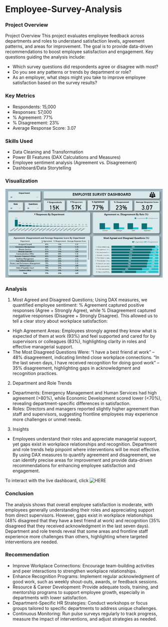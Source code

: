 # Employee-Survey-Analysis

### Project Overview
Project Overview
This project evaluates employee feedback across departments and roles to understand satisfaction levels, agreement patterns, and areas for improvement. The goal is to provide data-driven recommendations to boost employee satisfaction and engagement. Key questions guiding the analysis include:
- Which survey questions did respondents agree or disagree with most?
- Do you see any patterns or trends by department or role?
- As an employer, what steps might you take to improve employee satisfaction based on the survey results?

### Key Metrics
- Respondents: 15,000
- Responses: 57,000
- % Agreement: 77% 
- % Disagreement: 23% 
- Average Response Score: 3.07

### Skills Used
- Data Cleaning and Transformation
- Power BI Features (DAX Calculations and Measures)
- Employee sentiment analysis (Agreement vs. Disagreement)
- Dashboard/Data Storytelling

### Visualization

![](https://github.com/Hauwa-Ochimana/Employee-Survey-Analysis/blob/main/employee.png)

### Analysis
1. Most Agreed and Disagreed Questions; Using DAX measures, we quantified employee sentiment: % Agreement captured positive responses (Agree + Strongly Agree), while % Disagreement captured negative responses (Disagree + Strongly Disagree). This allowed us to tell a clear story about workplace satisfaction:
- High Agreement Areas: Employees strongly agreed they know what is expected of them at work (93%) and feel supported and cared for by supervisors or colleagues (83%), highlighting clarity in roles and effective managerial support.
- The Most Disagreed Questions Were:
“I have a best friend at work” – 48% disagreement, indicating limited close workplace connections.
“In the last seven days, I have received recognition for doing good work” – 35% disagreement, highlighting gaps in acknowledgment and recognition practices.

2. Department and Role Trends
- Departments: Emergency Management and Human Services had high agreement (>80%), while Economic Development scored lower (<70%), revealing department-specific differences in satisfaction.
- Roles: Directors and managers reported slightly higher agreement than staff and supervisors, suggesting frontline employees may experience more challenges or unmet needs.

3. Insights
- Employees understand their roles and appreciate managerial support, yet gaps exist in workplace relationships and recognition. Department and role trends help pinpoint where interventions will be most effective. By using DAX measures to quantify agreement and disagreement, we can identify precise areas for improvement and provide data-driven recommendations for enhancing employee satisfaction and engagement.

To interact with the live dashboard, click ![HERE](https://github.com/Hauwa-Ochimana/Employee-Survey-Analysis/blob/main/Employee%20Survey%20Dashboard.pbix%20file.pbix)

### Conclusion
The analysis shows that overall employee satisfaction is moderate, with employees generally understanding their roles and appreciating support from direct supervisors. However, gaps exist in workplace relationships (48% disagreed that they have a best friend at work) and recognition (35% disagreed that they received acknowledgment in the last seven days). Department and role trends reveal that some areas and frontline staff experience more challenges than others, highlighting where targeted interventions are needed.

### Recommendation
- Improve Workplace Connections: Encourage team-building activities and peer interactions to strengthen workplace relationships.
- Enhance Recognition Programs: Implement regular acknowledgment of good work, such as weekly shout-outs, awards, or feedback sessions.
- Resource & Career Development: Provide adequate tools, training, and mentorship programs to support employee growth, especially in departments with lower satisfaction.
- Department-Specific HR Strategies: Conduct workshops or focus groups tailored to specific departments to address unique challenges.
- Continuous Monitoring: Run pulse surveys regularly to track progress, measure the impact of interventions, and adjust strategies as needed.
